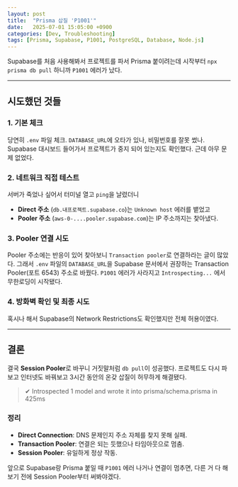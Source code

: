 ```yaml
---
layout: post
title:  "Prisma 삽질 'P1001'"
date:   2025-07-01 15:05:00 +0900
categories: [Dev, Troubleshooting]
tags: [Prisma, Supabase, P1001, PostgreSQL, Database, Node.js]
---
```


Supabase를 처음 사용해봐서 프로젝트를 파서 Prisma 붙이려는데 시작부터 `npx prisma db pull` 하니까 `P1001` 에러가 났다. 

---

## 시도했던 것들

### 1. 기본 체크

당연히 `.env` 파일 체크. `DATABASE_URL`에 오타가 있나, 비밀번호를 잘못 썼나. Supabase 대시보드 들어가서 프로젝트가 중지 되어 있는지도 확인했다. 근데 아무 문제 없었다.

### 2. 네트워크 직접 테스트

서버가 죽었나 싶어서 터미널 열고 `ping`을 날렸더니

-   **Direct 주소** (`db.내프로젝트.supabase.co`)는 `Unknown host` 에러를 뱉었고
-   **Pooler 주소** (`aws-0-....pooler.supabase.com`)는 IP 주소까지는 찾아냈다.

 
### 3. Pooler 연결 시도

Pooler 주소에는 반응이 있어 찾아보니 `Transaction pooler`로 연결하라는 글이 많았다. 그래서 `.env` 파일의 `DATABASE_URL`을 Supabase 문서에서 권장하는 Transaction Pooler(포트 6543) 주소로 바꿨다. `P1001` 에러가 사라지고 `Introspecting...` 에서 무한로딩이 시작됐다.

### 4. 방화벽 확인 및 최종 시도

혹시나 해서 Supabase의 Network Restrictions도 확인했지만 전체 허용이였다.

---

## 결론

결국 **Session Pooler**로 바꾸니 거짓말처럼 `db pull`이 성공했다. 프로젝트도 다시 파보고 인터넷도 바꿔보고 3시간 동안의 온갖 삽질이 허무하게 해결됐다.

> ✔ Introspected 1 model and wrote it into prisma/schema.prisma in 425ms

### 정리

-   **Direct Connection**: DNS 문제인지 주소 자체를 찾지 못해 실패.
-   **Transaction Pooler**: 연결은 되는 듯했으나 타임아웃으로 멈춤.
-   **Session Pooler**: 유일하게 정상 작동.

앞으로 Supabase랑 Prisma 붙일 때 `P1001` 에러 나거나 연결이 멈추면, 다른 거 다 해보기 전에 Session Pooler부터 써봐야겠다.